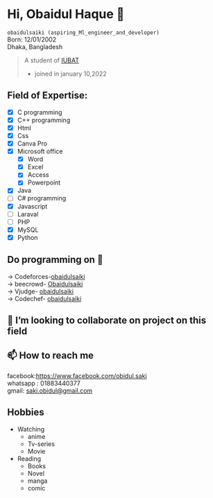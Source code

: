 # Hi, Obaidul Haque 👋  
`obaidulsaiki (aspiring_Ml_engineer_and_developer)`  
Born: 12/01/2002  
Dhaka, Bangladesh  
> A student of [ IUBAT ](https://iubat.edu/)
> - joined in january 10,2022
   
## Field of Expertise: 
- [x] C programming 
- [x] C++ programming
- [x] Html
- [x] Css
- [x] Canva Pro
- [x] Microsoft office
	- [x] Word 
	- [x] Excel
	- [x] Access
	- [x] Powerpoint  
- [x] Java
- [ ] C# programming
- [x] Javascript
- [ ] Laraval
- [ ] PHP
- [x] MySQL
- [x] Python  
## Do programming on 👀
 -> Codeforces-[obaidulsaiki](https://codeforces.com/profile/obaidulsaiki)    
 -> beecrowd-  [Obaidulsaiki](https://www.beecrowd.com.br/judge/en/users/basic-info)  
 -> Vjudge-    [obaidulsaiki](https://vjudge.net/user/obaidulsaiki)  
 -> Codechef-  [obaidulsaiki](https://www.codechef.com/users/obaidulsaiki)  
## 💞️ I’m looking to collaborate on project on this field
## 📫 How to reach me
facebook:https://www.facebook.com/obidul.saki  
whatsapp : 01883440377  
gmail: saki.obidul@gmail.com  
## Hobbies
- Watching  
	- anime  
	- Tv-series  
	- Movie  
- Reading
	- Books
	- Novel
	- manga
	- comic
